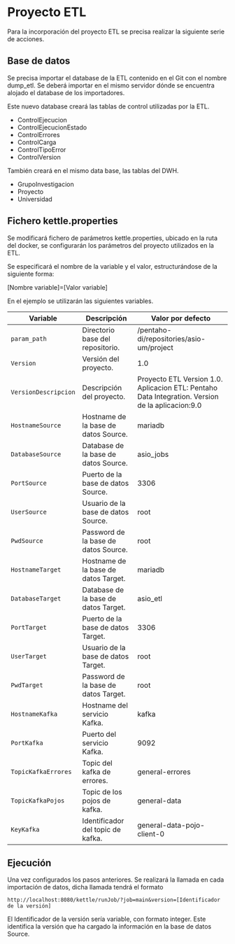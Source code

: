 # Proyecto ETL

Para la incorporación del proyecto ETL se precisa realizar la siguiente serie de acciones.

## Base de datos

Se precisa importar el database de la ETL contenido en el Git con el nombre dump_etl. Se deberá importar en el mismo servidor dónde se encuentra alojado el database de los importadores. 

Este nuevo database creará las tablas de control utilizadas por la ETL.

- ControlEjecucion
- ControlEjecucionEstado
- ControlErrores
- ControlCarga
- ControlTipoError
- ControlVersion



También creará en el mismo data base, las tablas del DWH. 

- GrupoInvestigacion
- Proyecto
- Universidad



## Fichero kettle.properties

Se modificará fichero de parámetros kettle.properties, ubicado en la ruta del docker, se configurarán los parámetros del proyecto utilizados en la ETL. 

Se especificará el nombre de la variable y el valor, estructurándose de la siguiente forma:

[Nombre variable]=[Valor variable]

En el ejemplo se utilizarán las siguientes variables.



| Variable             | Descripción                          | Valor por defecto                                            |
| -------------------- | ------------------------------------ | ------------------------------------------------------------ |
| `param_path`         | Directorio base del repositorio.     | /pentaho-di/repositories/asio-um/project                     |
| `Version`            | Versión del proyecto.                | 1.0                                                          |
| `VersionDescripcion` | Descripción del proyecto.            | Proyecto ETL Version 1.0. Aplicacion ETL: Pentaho Data Integration. Version de la aplicacion:9.0 |
| `HostnameSource`     | Hostname de la base de datos Source. | mariadb                                                      |
| `DatabaseSource`     | Database de la base de datos Source. | asio_jobs                                                    |
| `PortSource`         | Puerto de la base de datos Source.   | 3306                                                         |
| `UserSource`         | Usuario de la base de datos Source.  | root                                                         |
| `PwdSource`          | Password de la base de datos Source. | root                                                         |
| `HostnameTarget`     | Hostname de la base de datos Target. | mariadb                                                      |
| `DatabaseTarget`     | Database de la base de datos Target. | asio_etl                                                     |
| `PortTarget`         | Puerto de la base de datos Target.   | 3306                                                         |
| `UserTarget`         | Usuario de la base de datos Target.  | root                                                         |
| `PwdTarget`          | Password de la base de datos Target. | root                                                         |
| `HostnameKafka`      | Hostname del servicio Kafka.         | kafka                                                        |
| `PortKafka`          | Puerto del servicio Kafka.           | 9092                                                         |
| `TopicKafkaErrores`  | Topic del kafka de errores.          | general-errores                                              |
| `TopicKafkaPojos`    | Topic de los pojos de kafka.         | general-data                                                 |
| `KeyKafka`           | Identificador del topic de kafka.    | general-data-pojo-client-0                                   |

## Ejecución

Una vez configurados los pasos anteriores. Se realizará la llamada en cada importación de datos, dicha llamada tendrá el formato

    http://localhost:8080/kettle/runJob/?job=main&version=[Identificador de la versión]

El Identificador de la versión sería variable, con formato integer. Este identifica la versión que ha cargado la información en la base de datos Source.